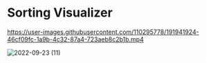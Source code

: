 # Sorting Visualizer


https://user-images.githubusercontent.com/110295778/191941924-46cf09fc-1a9b-4c32-87a4-723aeb8c2b1b.mp4

![2022-09-23 (11)](https://user-images.githubusercontent.com/110295778/191942067-fbc61ab7-b3fe-4dd5-9ae4-00a3f9d9a78d.png)



